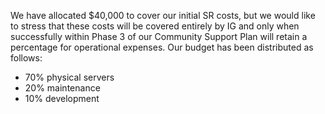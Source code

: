 We have allocated \$40,000 to cover our initial SR costs, but we would like to stress that these costs will be covered entirely by IG and only when successfully within Phase 3 of our Community Support Plan will retain a percentage for operational expenses. Our budget has been distributed as follows:

- 70% physical servers
- 20% maintenance
- 10% development
